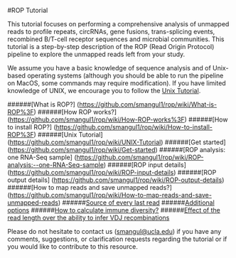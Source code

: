 #ROP Tutorial

This tutorial focuses on performing a comprehensive analysis of unmapped reads to profile repeats, circRNAs, gene fusions, trans-splicing events, recombined B/T-cell receptor sequences and microbial communities. This tutorial is a step-by-step description of the ROP (Read Origin Protocol) pipeline to explore the unmapped reads left from your study.

We assume you have a basic knowledge of sequence analysis and of Unix-based operating systems (although you should be able to run the pipeline on MacOS, some commands may require modification). If you have limited knowledge of UNIX, we encourage you to follow the [Unix Tutorial](https://github.com/smangul1/rop/wiki/UNIX-Tutorial). 

######[What is ROP?] (https://github.com/smangul1/rop/wiki/What-is-ROP%3F)
######[How ROP works?] (https://github.com/smangul1/rop/wiki/How-ROP-works%3F)
######[How to install ROP?] (https://github.com/smangul1/rop/wiki/How-to-install-ROP%3F)
######[Unix Tutorial] (https://github.com/smangul1/rop/wiki/UNIX-Tutorial)
######[Get started] (https://github.com/smangul1/rop/wiki/Get-started)
######[ROP analysis: one RNA-Seq sample] (https://github.com/smangul1/rop/wiki/ROP-analysis:--one-RNA-Seq-sample)
######[ROP input details] (https://github.com/smangul1/rop/wiki/ROP-input-details)
######[ROP output details] (https://github.com/smangul1/rop/wiki/ROP-output-details)
######[How to map reads and save unmapped reads?] (https://github.com/smangul1/rop/wiki/How-to-map-reads-and-save-unmapped-reads)
######[Source of every last read](https://github.com/smangul1/rop/wiki/Source-of-every-last-read)
######[Additional options](https://github.com/smangul1/rop/wiki/Additional-options)
######[How to calculate immune diversity?](https://github.com/smangul1/rop/wiki/How-to-calculate-immune-diversity%3F)
######[Effect of the read length over the ability to infer VDJ recombinations](https://github.com/smangul1/rop/wiki/Effect-of-the-read-length-over-the-ability-to-infer-VDJ-recombinations)


Please do not hesitate to contact us (smangul@ucla.edu) if you have any comments, suggestions, or clarification requests regarding the tutorial or if you would like to contribute to this resource.